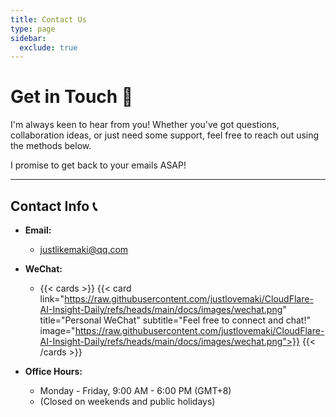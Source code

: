 ```yaml
---
title: Contact Us
type: page
sidebar:
  exclude: true
---
```

# Get in Touch 🚀

I'm always keen to hear from you! Whether you've got questions, collaboration ideas, or just need some support, feel free to reach out using the methods below.

I promise to get back to your emails ASAP!

---

## **Contact Info** 📞

*   **Email:**
    *   [justlikemaki@qq.com](mailto:justlikemaki@qq.com)

*   **WeChat:**
    *   {{< cards >}}
        {{< card link="https://raw.githubusercontent.com/justlovemaki/CloudFlare-AI-Insight-Daily/refs/heads/main/docs/images/wechat.png" title="Personal WeChat" subtitle="Feel free to connect and chat!" image="https://raw.githubusercontent.com/justlovemaki/CloudFlare-AI-Insight-Daily/refs/heads/main/docs/images/wechat.png">}}
        {{< /cards >}}

*   **Office Hours:**
    *   Monday - Friday, 9:00 AM - 6:00 PM (GMT+8)
    *   (Closed on weekends and public holidays)
